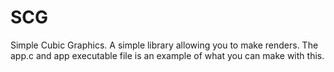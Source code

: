 # SCG
 Simple Cubic Graphics. A simple library allowing you to make renders. The app.c and app executable file is an example of what you can make with this.
